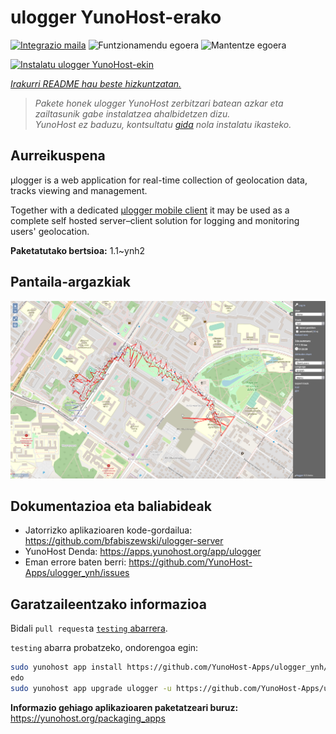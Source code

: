 <!--
Ohart ongi: README hau automatikoki sortu da <https://github.com/YunoHost/apps/tree/master/tools/readme_generator>ri esker
EZ editatu eskuz.
-->

# ulogger YunoHost-erako

[![Integrazio maila](https://dash.yunohost.org/integration/ulogger.svg)](https://dash.yunohost.org/appci/app/ulogger) ![Funtzionamendu egoera](https://ci-apps.yunohost.org/ci/badges/ulogger.status.svg) ![Mantentze egoera](https://ci-apps.yunohost.org/ci/badges/ulogger.maintain.svg)

[![Instalatu ulogger YunoHost-ekin](https://install-app.yunohost.org/install-with-yunohost.svg)](https://install-app.yunohost.org/?app=ulogger)

*[Irakurri README hau beste hizkuntzatan.](./ALL_README.md)*

> *Pakete honek ulogger YunoHost zerbitzari batean azkar eta zailtasunik gabe instalatzea ahalbidetzen dizu.*  
> *YunoHost ez baduzu, kontsultatu [gida](https://yunohost.org/install) nola instalatu ikasteko.*

## Aurreikuspena

μlogger is a web application for real-time collection of geolocation data, tracks viewing and management. 

Together with a dedicated [μlogger mobile client](https://github.com/bfabiszewski/ulogger-android) it may be used as a complete self hosted server–client solution for logging and monitoring users' geolocation.


**Paketatutako bertsioa:** 1.1~ynh2

## Pantaila-argazkiak

![ulogger(r)en pantaila-argazkia](./doc/screenshots/screenshot.png)

## Dokumentazioa eta baliabideak

- Jatorrizko aplikazioaren kode-gordailua: <https://github.com/bfabiszewski/ulogger-server>
- YunoHost Denda: <https://apps.yunohost.org/app/ulogger>
- Eman errore baten berri: <https://github.com/YunoHost-Apps/ulogger_ynh/issues>

## Garatzaileentzako informazioa

Bidali `pull request`a [`testing` abarrera](https://github.com/YunoHost-Apps/ulogger_ynh/tree/testing).

`testing` abarra probatzeko, ondorengoa egin:

```bash
sudo yunohost app install https://github.com/YunoHost-Apps/ulogger_ynh/tree/testing --debug
edo
sudo yunohost app upgrade ulogger -u https://github.com/YunoHost-Apps/ulogger_ynh/tree/testing --debug
```

**Informazio gehiago aplikazioaren paketatzeari buruz:** <https://yunohost.org/packaging_apps>
